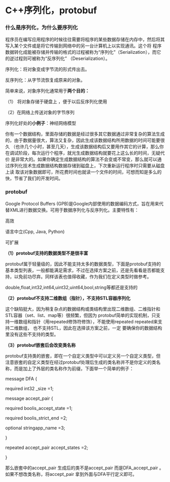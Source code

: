 # C++序列化，protobuf

### 什么是序列化，为什么要序列化

程序员在编写应用程序的时候往往需要将程序的某些数据存储在内存中，然后将其写入某个文件或是将它传输到网络中的另一台计算机上以实现通讯。这个将 程序数据转化成能被存储并传输的格式的过程被称为“序列化”（Serialization），而它的逆过程则可被称为“反序列化” （Deserialization）。

序列化：将对象变成字节流的形式传出去。

反序列化：从字节流恢复成原来的对象。

简单来说，对象序列化通常用于**两个目的：**

（1） 将对象存储于硬盘上 ，便于以后反序列化使用

（2）在网络上传送对象的字节序列

序列化好处的**小例子**：神经网络模型

你有一个数据结构，里面存储的数据是经过很多其它数据通过非常复杂的算法生成的，由于数据量很大，算法又复杂，因此生成该数据结构所用数据的时间可能要很久 （也许几个小时，甚至几天），生成该数据结构后又要用作其它的计算，那么你在调试阶段，每次运行个程序，就光生成数据结构就要花上这么长的时间，无疑代价 是非常大的。如果你确定生成数据结构的算法不会变或不常变，那么就可以通过序列化技术生成数据结构数据存储到磁盘上，下次重新运行程序时只需要从磁盘上读 取该对象数据即可，所花费时间也就读一个文件的时间，可想而知是多么的快，节省了我们的开发时间。

### protobuf

Google Protocol Buffers \(GPB\)是Google内部使用的数据编码方式，旨在用来代替XML进行数据交换。可用于数据序列化与反序列化。主要特性有：

高效

语言中立\(Cpp, Java, Python\)

可扩展

**（1）protobuf支持的数据类型不是很丰富**

protobuf属于轻量级的，因此不能支持太多的数据类型，下面是protobuf支持的基本类型列表，一般都能满足需求，不过在选择方案之前，还是先看看是否都能支持，以免前功尽弃。同样该表也值得收藏，作为我们在定义类型时做参考。

double,float,int32,int64,uint32,uint64,bool,string等都还是支持的

**（2）protobuf不支持二维数组（指针），不支持STL容器序列化**

这个缺陷挺大，因为稍复杂点的数据结构或类结构里出现二维数组、二维指针和STL容器（set、list、map等）很频繁，但因为 protobuf简单的实现机制，只支持一维数组和指针（用repeated修饰符修饰），不能使用repeated repeated来支持二维数组， 也不支持STL，因此在选择该方案之前，一定 要确保你的数据结构里没有这些不支持的类型。

**（3）protobuf嵌套后会改变类名称**

protobuf支持类的嵌套，即在一个自定义类型中可以定义另一个自定义类型，但注意嵌套的自定义类型在经过protobuf处理后生成的类名称并不是你定义的类名称，而是加上了外层的类名称作为前缀，下面举一个简单的例子：

message DFA {

required int32 \_size =1;

message accept\_pair {

required boolis\_accept\_state =1;

required boolis\_strict\_end =2;

optional stringapp\_name =3;

}

repeated accept\_pair accept\_states =2;

}

那么嵌套中的accept\_pair 生成后的类不是accept\_pair 而是DFA\_accept\_pair 。如果不想改类名称，将accept\_pair 拿到外面与DFA平行定义即可。


